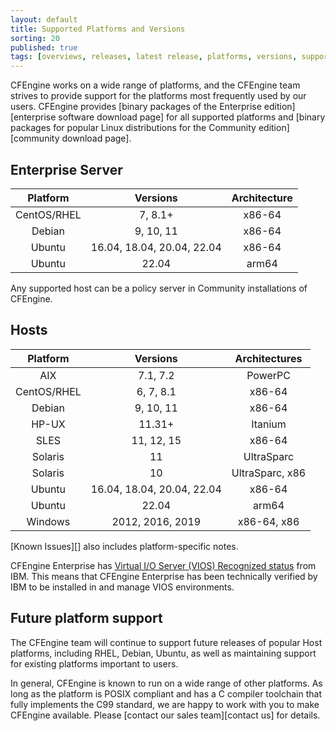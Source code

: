 ```yaml
---
layout: default
title: Supported Platforms and Versions
sorting: 20
published: true
tags: [overviews, releases, latest release, platforms, versions, support]
---
```


CFEngine works on a wide range of platforms, and the CFEngine team strives to
provide support for the platforms most frequently used by our users. CFEngine
provides [binary packages of the Enterprise edition][enterprise software download page]
for all supported platforms and [binary packages for popular Linux distributions for the Community edition][community download page].

## Enterprise Server ##

| Platform    | Versions                   | Architecture |
|:-----------:|:--------------------------:|:------------:|
| CentOS/RHEL | 7, 8.1+                    | x86-64       |
| Debian      | 9, 10, 11                  | x86-64       |
| Ubuntu      | 16.04, 18.04, 20.04, 22.04 | x86-64       |
| Ubuntu      | 22.04                      | arm64        |

Any supported host can be a policy server in Community installations of CFEngine.

## Hosts ##

| Platform    | Versions                   | Architectures   |
|:-----------:|:--------------------------:|:---------------:|
| AIX         | 7.1, 7.2                   | PowerPC         |
| CentOS/RHEL | 6, 7, 8.1                  | x86-64          |
| Debian      | 9, 10, 11                  | x86-64          |
| HP-UX       | 11.31+                     | Itanium         |
| SLES        | 11, 12, 15                 | x86-64          |
| Solaris     | 11                         | UltraSparc      |
| Solaris     | 10                         | UltraSparc, x86 |
| Ubuntu      | 16.04, 18.04, 20.04, 22.04 | x86-64          |
| Ubuntu      | 22.04                      | arm64           |
| Windows     | 2012, 2016, 2019           | x86-64, x86     |


[Known Issues][] also includes platform-specific notes.


CFEngine Enterprise has [Virtual I/O Server (VIOS) Recognized status](http://www.ibm.com/partnerworld/gsd/solutiondetails.do?solution=48493) from IBM.
This means that CFEngine Enterprise has been technically verified by IBM
to be installed in and manage VIOS environments.

## Future platform support

The CFEngine team will continue to support future releases of popular Host
platforms, including RHEL, Debian, Ubuntu, as well as maintaining support for
existing platforms important to users.

In general, CFEngine is known to run on a wide range of other platforms. As long
as the platform is POSIX compliant and has a C compiler toolchain that fully
implements the C99 standard, we are happy to work with you to make CFEngine
available. Please [contact our sales team][contact us] for details.
